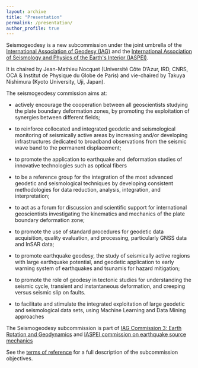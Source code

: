 ```yaml
---
layout: archive
title: "Presentation"
permalink: /presentation/
author_profile: true
---
```


Seismogeodesy is a new subcommission under the joint umbrella of the [International Association of Geodesy (IAG)](https://www.iag-aig.org/) and the [International Association of Seismology and Physics of the Earth's Interior (IASPEI)](http://www.iaspei.org/).

It is chaired by Jean-Mathieu Nocquet (Université Côte D’Azur, IRD, CNRS, OCA & Institut de Physique du Globe de Paris) and vie-chaired by Takuya Nishimura (Kyoto University, Uji, Japan).

The seismogeodesy commission aims at:

* actively encourage the cooperation between all geoscientists studying the plate boundary deformation zones, by promoting the exploitation of synergies between different fields;

* to reinforce collocated and integrated geodetic and seismological monitoring of seismically active areas by increasing and/or developing infrastructures dedicated to broadband observations from the seismic wave band to the permanent displacement;

* to promote the application to earthquake and deformation studies of innovative technologies such as optical fibers

* to be a reference group for the integration of the most advanced geodetic and seismological techniques by developing consistent methodologies for data reduction, analysis, integration, and interpretation;

* to act as a forum for discussion and scientific support for international geoscientists investigating the kinematics and mechanics of the plate boundary deformation zone;

* to promote the use of standard procedures for geodetic data acquisition, quality evaluation, and processing, particularly GNSS data and InSAR data;

* to promote earthquake geodesy, the study of seismically active regions with large earthquake potential, and geodetic application to early warning system of earthquakes and tsunamis for hazard mitigation;

* to promote the role of geodesy in tectonic studies for understanding the seismic cycle, transient and instantaneous deformation, and creeping versus seismic slip on faults.

* to facilitate and stimulate the integrated exploitation of large geodetic and seismological data sets, using Machine Learning and Data Mining approaches

The Seismogeodesy subcommission is part of [IAG Commission 3: Earth Rotation and Geodynamics](https://com3.iag-aig.org/) and [IASPEI commission on earthquake source mechanics](http://www.iaspei.org/commissions/commission-on-earthquake-source-mechanics)

See the [terms of reference](https://iag-seismogeodesy.github.io/tor/) for a full description of the subcommission objectives.
